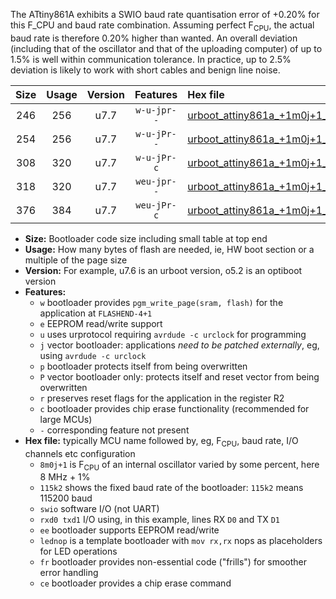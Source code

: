 The ATtiny861A exhibits a SWIO baud rate quantisation error of +0.20% for this F_CPU and baud rate combination. Assuming perfect F<sub>CPU</sub>, the actual baud rate is therefore 0.20% higher than wanted. An overall deviation (including that of the oscillator and that of the uploading computer) of up to 1.5% is well within communication tolerance. In practice, up to 2.5% deviation is likely to work with short cables and benign line noise.

|Size|Usage|Version|Features|Hex file|
|:-:|:-:|:-:|:-:|:--|
|246|256|u7.7|`w-u-jpr--`|[urboot_attiny861a_+1m0j+1_+++7k2_swio_rxb0_txb1_lednop.hex](https://raw.githubusercontent.com/stefanrueger/urboot.hex/main/mcus/attiny861a/internal_oscillator/fcpu_+1m0j+1/br_+++7k2/urboot_attiny861a_+1m0j+1_+++7k2_swio_rxb0_txb1_lednop.hex)|
|254|256|u7.7|`w-u-jPr--`|[urboot_attiny861a_+1m0j+1_+++7k2_swio_rxb0_txb1.hex](https://raw.githubusercontent.com/stefanrueger/urboot.hex/main/mcus/attiny861a/internal_oscillator/fcpu_+1m0j+1/br_+++7k2/urboot_attiny861a_+1m0j+1_+++7k2_swio_rxb0_txb1.hex)|
|308|320|u7.7|`w-u-jPr-c`|[urboot_attiny861a_+1m0j+1_+++7k2_swio_rxb0_txb1_lednop_fr_ce.hex](https://raw.githubusercontent.com/stefanrueger/urboot.hex/main/mcus/attiny861a/internal_oscillator/fcpu_+1m0j+1/br_+++7k2/urboot_attiny861a_+1m0j+1_+++7k2_swio_rxb0_txb1_lednop_fr_ce.hex)|
|318|320|u7.7|`weu-jpr--`|[urboot_attiny861a_+1m0j+1_+++7k2_swio_rxb0_txb1_ee_lednop.hex](https://raw.githubusercontent.com/stefanrueger/urboot.hex/main/mcus/attiny861a/internal_oscillator/fcpu_+1m0j+1/br_+++7k2/urboot_attiny861a_+1m0j+1_+++7k2_swio_rxb0_txb1_ee_lednop.hex)|
|376|384|u7.7|`weu-jPr-c`|[urboot_attiny861a_+1m0j+1_+++7k2_swio_rxb0_txb1_ee_lednop_fr_ce.hex](https://raw.githubusercontent.com/stefanrueger/urboot.hex/main/mcus/attiny861a/internal_oscillator/fcpu_+1m0j+1/br_+++7k2/urboot_attiny861a_+1m0j+1_+++7k2_swio_rxb0_txb1_ee_lednop_fr_ce.hex)|

- **Size:** Bootloader code size including small table at top end
- **Usage:** How many bytes of flash are needed, ie, HW boot section or a multiple of the page size
- **Version:** For example, u7.6 is an urboot version, o5.2 is an optiboot version
- **Features:**
  + `w` bootloader provides `pgm_write_page(sram, flash)` for the application at `FLASHEND-4+1`
  + `e` EEPROM read/write support
  + `u` uses urprotocol requiring `avrdude -c urclock` for programming
  + `j` vector bootloader: applications *need to be patched externally*, eg, using `avrdude -c urclock`
  + `p` bootloader protects itself from being overwritten
  + `P` vector bootloader only: protects itself and reset vector from being overwritten
  + `r` preserves reset flags for the application in the register R2
  + `c` bootloader provides chip erase functionality (recommended for large MCUs)
  + `-` corresponding feature not present
- **Hex file:** typically MCU name followed by, eg, F<sub>CPU</sub>, baud rate, I/O channels etc configuration
  + `8m0j+1` is F<sub>CPU</sub> of an internal oscillator varied by some percent, here 8 MHz + 1%
  + `115k2` shows the fixed baud rate of the bootloader: `115k2` means 115200 baud
  + `swio` software I/O (not UART)
  + `rxd0 txd1` I/O using, in this example, lines RX `D0` and TX `D1`
  + `ee` bootloader supports EEPROM read/write
  + `lednop` is a template bootloader with `mov rx,rx` nops as placeholders for LED operations
  + `fr` bootloader provides non-essential code ("frills") for smoother error handling
  + `ce` bootloader provides a chip erase command
